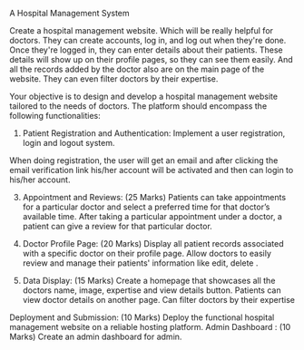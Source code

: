 A Hospital Management System

Create a hospital management website. Which will be really helpful for doctors. They can create accounts, log in, and log out when they're done. Once they're logged in, they can enter details about their patients. These details will show up on their profile pages, so they can see them easily. And all the records added by the doctor also are on the main page of the website. They can even filter doctors by their expertise.

Your objective is to design and develop a hospital management website tailored to the needs of doctors. The platform should encompass the following functionalities:

1. Patient Registration and Authentication: 
Implement a user registration, login and logout system.

When doing registration, the user will get an email and after clicking the email verification link his/her account will be activated and then can login to his/her account.

3. Appointment and Reviews: (25 Marks)
Patients can take appointments for a particular doctor and select a preferred time for that doctor’s available time.
After taking a particular appointment under a doctor, a patient can give a review for that particular doctor.

4. Doctor Profile Page: (20 Marks)
Display all patient records associated with a specific doctor on their profile page.
Allow doctors to easily review and manage their patients' information like edit, delete
.
5. Data Display: (15 Marks)
Create a homepage that showcases all the doctors name, image, expertise and view details button.
Patients can view doctor details on another page. 
Can filter doctors by their expertise

Deployment and Submission: (10 Marks)
Deploy the functional hospital management website on a reliable hosting platform.
Admin Dashboard : (10 Marks)
Create an admin dashboard for admin.
